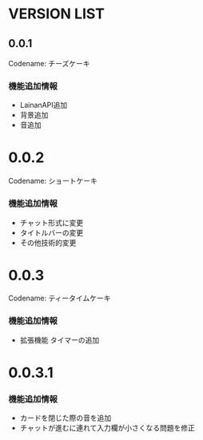 # VERSION LIST

## 0.0.1
Codename: チーズケーキ
### 機能追加情報
- LainanAPI追加
- 背景追加
- 音追加

# 0.0.2
Codename: ショートケーキ
### 機能追加情報
- チャット形式に変更
- タイトルバーの変更
- その他技術的変更

# 0.0.3
Codename: ティータイムケーキ
### 機能追加情報
- 拡張機能 タイマーの追加

# 0.0.3.1
### 機能追加情報
- カードを閉じた際の音を追加
- チャットが進むに連れて入力欄が小さくなる問題を修正
